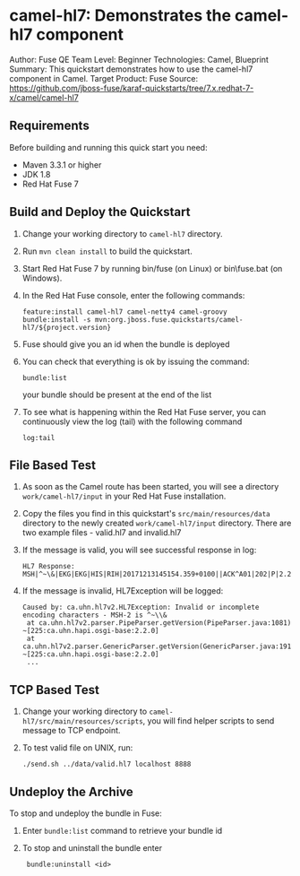 camel-hl7: Demonstrates the camel-hl7 component
===========
Author: Fuse QE Team
Level: Beginner
Technologies: Camel, Blueprint
Summary: This quickstart demonstrates how to use the camel-hl7 component in Camel.
Target Product: Fuse
Source: <https://github.com/jboss-fuse/karaf-quickstarts/tree/7.x.redhat-7-x/camel/camel-hl7>

Requirements
------------

Before building and running this quick start you need:

* Maven 3.3.1 or higher
* JDK 1.8
* Red Hat Fuse 7

Build and Deploy the Quickstart
-------------------------------

1. Change your working directory to `camel-hl7` directory.
2. Run `mvn clean install` to build the quickstart.
3. Start Red Hat Fuse 7 by running bin/fuse (on Linux) or bin\fuse.bat (on Windows).
4. In the Red Hat Fuse console, enter the following commands:

       feature:install camel-hl7 camel-netty4 camel-groovy
       bundle:install -s mvn:org.jboss.fuse.quickstarts/camel-hl7/${project.version}

5. Fuse should give you an id when the bundle is deployed
6. You can check that everything is ok by issuing  the command:

       bundle:list
   your bundle should be present at the end of the list


7. To see what is happening within the Red Hat Fuse server, you can continuously view the log (tail) with the following command

       log:tail

File Based Test
---------------

1. As soon as the Camel route has been started, you will see a directory `work/camel-hl7/input` in your Red Hat Fuse installation.
2. Copy the files you find in this quickstart's `src/main/resources/data` directory to the newly created `work/camel-hl7/input`
directory. There are two example files - valid.hl7 and invalid.hl7
3. If the message is valid, you will see successful response in log:

       HL7 Response: MSH|^~\&|EKG|EKG|HIS|RIH|20171213145154.359+0100||ACK^A01|202|P|2.2

4. If the message is invalid, HL7Exception will be logged:

       Caused by: ca.uhn.hl7v2.HL7Exception: Invalid or incomplete encoding characters - MSH-2 is ^~\\&
       	at ca.uhn.hl7v2.parser.PipeParser.getVersion(PipeParser.java:1081) ~[225:ca.uhn.hapi.osgi-base:2.2.0]
       	at ca.uhn.hl7v2.parser.GenericParser.getVersion(GenericParser.java:191) ~[225:ca.uhn.hapi.osgi-base:2.2.0]
       	...

TCP Based Test
--------------

1. Change your working directory to `camel-hl7/src/main/resources/scripts`, you will find helper scripts to send message to TCP endpoint.
2. To test valid file on UNIX, run:

       ./send.sh ../data/valid.hl7 localhost 8888

Undeploy the Archive
--------------------

To stop and undeploy the bundle in Fuse:

1. Enter `bundle:list` command to retrieve your bundle id
2. To stop and uninstall the bundle enter

        bundle:uninstall <id>
